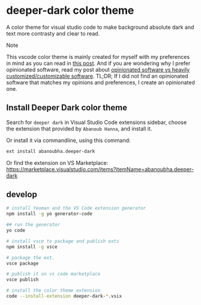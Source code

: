 # deeper-dark color theme

A color theme for visual studio code to make background absolute dark and text more contrasty and clear to read.

> [!NOTE]  
> This vscode color theme is mainly created for myself with my preferences in mind as you can read in [this post](https://abanoubhanna.com/posts/deeper-dark-color-theme-vscode/). And if you are wondering why I prefer opinionated software, read my post about [opinionated software vs heavily customized/customizable software](https://abanoubhanna.com/posts/heavily-customizable-software-vs-opinionated-software/). TL;DR; If I did not find an opinionated software that matches my opinions and preferences, I create an opinionated one.

## Install Deeper Dark color theme

Search for `deeper dark` in Visual Studio Code extensions sidebar, choose the extension that provided by `Abanoub Hanna`, and install it.

Or install it via commandline, using this command:

```sh
ext install abanoubha.deeper-dark
```

Or find the extension on VS Marketplace: <https://marketplace.visualstudio.com/items?itemName=abanoubha.deeper-dark>

## develop

```sh
# install Yeoman and the VS Code extension generator
npm install -g yo generator-code

## run the generator
yo code

# install vsce to package and publish exts
npm install -g vsce

# package the ext.
vsce package

# publish it on vs code marketplace
vsce publish

# install the color theme extension
code --install-extension deeper-dark-*.vsix
```
